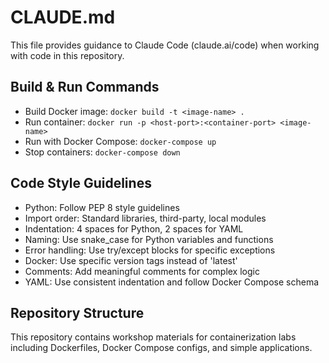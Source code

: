 # CLAUDE.md

This file provides guidance to Claude Code (claude.ai/code) when working with code in this repository.

## Build & Run Commands
- Build Docker image: `docker build -t <image-name> .`
- Run container: `docker run -p <host-port>:<container-port> <image-name>`
- Run with Docker Compose: `docker-compose up`
- Stop containers: `docker-compose down`

## Code Style Guidelines
- Python: Follow PEP 8 style guidelines
- Import order: Standard libraries, third-party, local modules
- Indentation: 4 spaces for Python, 2 spaces for YAML
- Naming: Use snake_case for Python variables and functions
- Error handling: Use try/except blocks for specific exceptions
- Docker: Use specific version tags instead of 'latest'
- Comments: Add meaningful comments for complex logic
- YAML: Use consistent indentation and follow Docker Compose schema

## Repository Structure
This repository contains workshop materials for containerization labs including Dockerfiles, Docker Compose configs, and simple applications.
